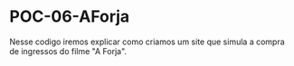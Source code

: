 # POC-06-AForja

Nesse codigo iremos explicar como criamos um site que simula a compra de ingressos do filme "A Forja".
